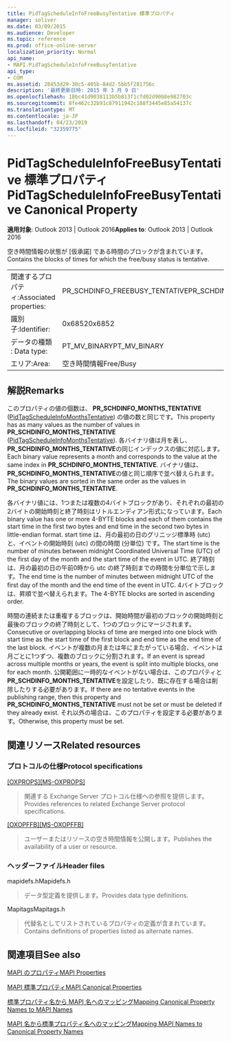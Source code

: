 ```yaml
---
title: PidTagScheduleInfoFreeBusyTentative 標準プロパティ
manager: soliver
ms.date: 03/09/2015
ms.audience: Developer
ms.topic: reference
ms.prod: office-online-server
localization_priority: Normal
api_name:
- MAPI.PidTagScheduleInfoFreeBusyTentative
api_type:
- COM
ms.assetid: 28453d29-30c5-405b-84d2-5bb5f281756c
description: '最終更新日時: 2015 年 3 月 9 日'
ms.openlocfilehash: 18bc41d9038113b5b813f1cfd02d90b8e982703c
ms.sourcegitcommit: 8fe462c32b91c87911942c188f3445e85a54137c
ms.translationtype: MT
ms.contentlocale: ja-JP
ms.lasthandoff: 04/23/2019
ms.locfileid: "32359775"
---
```

# <a name="pidtagscheduleinfofreebusytentative-canonical-property"></a><span data-ttu-id="ef530-103">PidTagScheduleInfoFreeBusyTentative 標準プロパティ</span><span class="sxs-lookup"><span data-stu-id="ef530-103">PidTagScheduleInfoFreeBusyTentative Canonical Property</span></span>

  
  
<span data-ttu-id="ef530-104">**適用対象**: Outlook 2013 | Outlook 2016</span><span class="sxs-lookup"><span data-stu-id="ef530-104">**Applies to**: Outlook 2013 | Outlook 2016</span></span> 
  
<span data-ttu-id="ef530-105">空き時間情報の状態が [仮承諾] である時間のブロックが含まれています。</span><span class="sxs-lookup"><span data-stu-id="ef530-105">Contains the blocks of times for which the free/busy status is tentative.</span></span>
  
|||
|:-----|:-----|
|<span data-ttu-id="ef530-106">関連するプロパティ:</span><span class="sxs-lookup"><span data-stu-id="ef530-106">Associated properties:</span></span>  <br/> |<span data-ttu-id="ef530-107">PR_SCHDINFO_FREEBUSY_TENTATIVE</span><span class="sxs-lookup"><span data-stu-id="ef530-107">PR_SCHDINFO_FREEBUSY_TENTATIVE</span></span>  <br/> |
|<span data-ttu-id="ef530-108">識別子:</span><span class="sxs-lookup"><span data-stu-id="ef530-108">Identifier:</span></span>  <br/> |<span data-ttu-id="ef530-109">0x6852</span><span class="sxs-lookup"><span data-stu-id="ef530-109">0x6852</span></span>  <br/> |
|<span data-ttu-id="ef530-110">データの種類 : </span><span class="sxs-lookup"><span data-stu-id="ef530-110">Data type:</span></span>  <br/> |<span data-ttu-id="ef530-111">PT_MV_BINARY</span><span class="sxs-lookup"><span data-stu-id="ef530-111">PT_MV_BINARY</span></span>  <br/> |
|<span data-ttu-id="ef530-112">エリア:</span><span class="sxs-lookup"><span data-stu-id="ef530-112">Area:</span></span>  <br/> |<span data-ttu-id="ef530-113">空き時間情報</span><span class="sxs-lookup"><span data-stu-id="ef530-113">Free/Busy</span></span>  <br/> |
   
## <a name="remarks"></a><span data-ttu-id="ef530-114">解説</span><span class="sxs-lookup"><span data-stu-id="ef530-114">Remarks</span></span>

<span data-ttu-id="ef530-115">このプロパティの値の個数は、 **PR_SCHDINFO_MONTHS_TENTATIVE** ([PidTagScheduleInfoMonthsTentative](pidtagscheduleinfomonthstentative-canonical-property.md)) の値の数と同じです。</span><span class="sxs-lookup"><span data-stu-id="ef530-115">This property has as many values as the number of values in **PR_SCHDINFO_MONTHS_TENTATIVE** ([PidTagScheduleInfoMonthsTentative](pidtagscheduleinfomonthstentative-canonical-property.md)).</span></span> <span data-ttu-id="ef530-116">各バイナリ値は月を表し、 **PR_SCHDINFO_MONTHS_TENTATIVE**の同じインデックスの値に対応します。</span><span class="sxs-lookup"><span data-stu-id="ef530-116">Each binary value represents a month and corresponds to the value at the same index in **PR_SCHDINFO_MONTHS_TENTATIVE**.</span></span> <span data-ttu-id="ef530-117">バイナリ値は、 **PR_SCHDINFO_MONTHS_TENTATIVE**の値と同じ順序で並べ替えられます。</span><span class="sxs-lookup"><span data-stu-id="ef530-117">The binary values are sorted in the same order as the values in **PR_SCHDINFO_MONTHS_TENTATIVE**.</span></span>
  
<span data-ttu-id="ef530-118">各バイナリ値には、1つまたは複数の4バイトブロックがあり、それぞれの最初の2バイトの開始時刻と終了時刻はリトルエンディアン形式になっています。</span><span class="sxs-lookup"><span data-stu-id="ef530-118">Each binary value has one or more 4-BYTE blocks and each of them contains the start time in the first two bytes and end time in the second two bytes in little-endian format.</span></span> <span data-ttu-id="ef530-119">start time は、月の最初の日のグリニッジ標準時 (utc) と、イベントの開始時刻 (utc) の間の時間 (分単位) です。</span><span class="sxs-lookup"><span data-stu-id="ef530-119">The start time is the number of minutes between midnight Coordinated Universal Time (UTC) of the first day of the month and the start time of the event in UTC.</span></span> <span data-ttu-id="ef530-120">終了時刻は、月の最初の日の午前0時から utc の終了時刻までの時間を分単位で示します。</span><span class="sxs-lookup"><span data-stu-id="ef530-120">The end time is the number of minutes between midnight UTC of the first day of the month and the end time of the event in UTC.</span></span> <span data-ttu-id="ef530-121">4バイトブロックは、昇順で並べ替えられます。</span><span class="sxs-lookup"><span data-stu-id="ef530-121">The 4-BYTE blocks are sorted in ascending order.</span></span>
  
<span data-ttu-id="ef530-122">時間の連続または重複するブロックは、開始時間が最初のブロックの開始時刻と最後のブロックの終了時刻として、1つのブロックにマージされます。</span><span class="sxs-lookup"><span data-stu-id="ef530-122">Consecutive or overlapping blocks of time are merged into one block with start time as the start time of the first block and end time as the end time of the last block.</span></span> <span data-ttu-id="ef530-123">イベントが複数の月または年にまたがっている場合、イベントは月ごとに1つずつ、複数のブロックに分割されます。</span><span class="sxs-lookup"><span data-stu-id="ef530-123">If an event is spread across multiple months or years, the event is split into multiple blocks, one for each month.</span></span> <span data-ttu-id="ef530-124">公開範囲に一時的なイベントがない場合は、このプロパティと**PR_SCHDINFO_MONTHS_TENTATIVE**を設定したり、既に存在する場合は削除したりする必要があります。</span><span class="sxs-lookup"><span data-stu-id="ef530-124">If there are no tentative events in the publishing range, then this property and **PR_SCHDINFO_MONTHS_TENTATIVE** must not be set or must be deleted if they already exist.</span></span> <span data-ttu-id="ef530-125">それ以外の場合は、このプロパティを設定する必要があります。</span><span class="sxs-lookup"><span data-stu-id="ef530-125">Otherwise, this property must be set.</span></span> 
  
## <a name="related-resources"></a><span data-ttu-id="ef530-126">関連リソース</span><span class="sxs-lookup"><span data-stu-id="ef530-126">Related resources</span></span>

### <a name="protocol-specifications"></a><span data-ttu-id="ef530-127">プロトコルの仕様</span><span class="sxs-lookup"><span data-stu-id="ef530-127">Protocol specifications</span></span>

<span data-ttu-id="ef530-128">[[OXPROPS]](https://msdn.microsoft.com/library/f6ab1613-aefe-447d-a49c-18217230b148%28Office.15%29.aspx)</span><span class="sxs-lookup"><span data-stu-id="ef530-128">[[MS-OXPROPS]](https://msdn.microsoft.com/library/f6ab1613-aefe-447d-a49c-18217230b148%28Office.15%29.aspx)</span></span>
  
> <span data-ttu-id="ef530-129">関連する Exchange Server プロトコル仕様への参照を提供します。</span><span class="sxs-lookup"><span data-stu-id="ef530-129">Provides references to related Exchange Server protocol specifications.</span></span>
    
<span data-ttu-id="ef530-130">[[OXOPFFB]](https://msdn.microsoft.com/library/1a527299-7211-4d27-a74c-b69bd0746320%28Office.15%29.aspx)</span><span class="sxs-lookup"><span data-stu-id="ef530-130">[[MS-OXOPFFB]](https://msdn.microsoft.com/library/1a527299-7211-4d27-a74c-b69bd0746320%28Office.15%29.aspx)</span></span>
  
> <span data-ttu-id="ef530-131">ユーザーまたはリソースの空き時間情報を公開します。</span><span class="sxs-lookup"><span data-stu-id="ef530-131">Publishes the availability of a user or resource.</span></span>
    
### <a name="header-files"></a><span data-ttu-id="ef530-132">ヘッダーファイル</span><span class="sxs-lookup"><span data-stu-id="ef530-132">Header files</span></span>

<span data-ttu-id="ef530-133">mapidefs.h</span><span class="sxs-lookup"><span data-stu-id="ef530-133">Mapidefs.h</span></span>
  
> <span data-ttu-id="ef530-134">データ型定義を提供します。</span><span class="sxs-lookup"><span data-stu-id="ef530-134">Provides data type definitions.</span></span>
    
<span data-ttu-id="ef530-135">Mapitags</span><span class="sxs-lookup"><span data-stu-id="ef530-135">Mapitags.h</span></span>
  
> <span data-ttu-id="ef530-136">代替名としてリストされているプロパティの定義が含まれています。</span><span class="sxs-lookup"><span data-stu-id="ef530-136">Contains definitions of properties listed as alternate names.</span></span>
    
## <a name="see-also"></a><span data-ttu-id="ef530-137">関連項目</span><span class="sxs-lookup"><span data-stu-id="ef530-137">See also</span></span>



[<span data-ttu-id="ef530-138">MAPI のプロパティ</span><span class="sxs-lookup"><span data-stu-id="ef530-138">MAPI Properties</span></span>](mapi-properties.md)
  
[<span data-ttu-id="ef530-139">MAPI 標準プロパティ</span><span class="sxs-lookup"><span data-stu-id="ef530-139">MAPI Canonical Properties</span></span>](mapi-canonical-properties.md)
  
[<span data-ttu-id="ef530-140">標準プロパティ名から MAPI 名へのマッピング</span><span class="sxs-lookup"><span data-stu-id="ef530-140">Mapping Canonical Property Names to MAPI Names</span></span>](mapping-canonical-property-names-to-mapi-names.md)
  
[<span data-ttu-id="ef530-141">MAPI 名から標準プロパティ名へのマッピング</span><span class="sxs-lookup"><span data-stu-id="ef530-141">Mapping MAPI Names to Canonical Property Names</span></span>](mapping-mapi-names-to-canonical-property-names.md)

